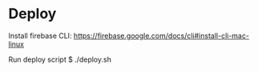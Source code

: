 # Deploy

Install firebase CLI:
https://firebase.google.com/docs/cli#install-cli-mac-linux

Run deploy script
$ ./deploy.sh